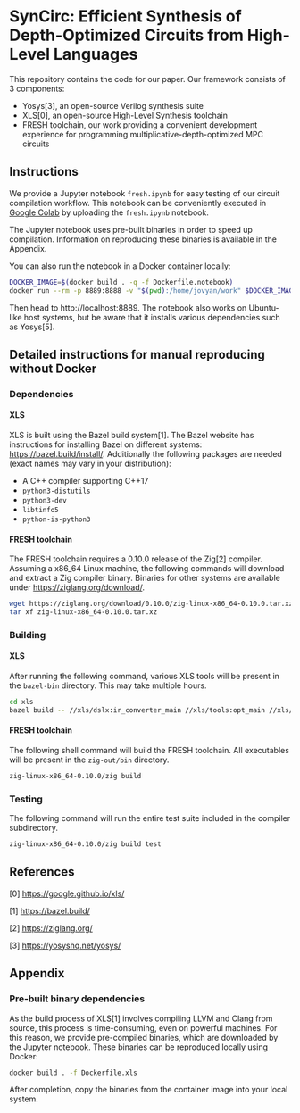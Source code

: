 # SynCirc: Efficient Synthesis of Depth-Optimized Circuits from High-Level Languages

This repository contains the code for our paper. Our framework
consists of 3 components:

- Yosys[3], an open-source Verilog synthesis suite
- XLS[0], an open-source High-Level Synthesis toolchain
- FRESH toolchain, our work providing a convenient development
  experience for programming multiplicative-depth-optimized MPC
  circuits

## Instructions

We provide a Jupyter notebook `fresh.ipynb` for easy testing of our
circuit compilation workflow. This notebook can be conveniently
executed in [Google Colab](https://colab.research.google.com) by
uploading the `fresh.ipynb` notebook.

The Jupyter notebook uses pre-built binaries in order to speed up
compilation. Information on reproducing these binaries is available in
the Appendix.

You can also run the notebook in a Docker container locally:

```bash
DOCKER_IMAGE=$(docker build . -q -f Dockerfile.notebook)
docker run --rm -p 8889:8888 -v "$(pwd):/home/jovyan/work" $DOCKER_IMAGE start-notebook.py --NotebookApp.token='my-token'
```

Then head to http://localhost:8889. The notebook also works on
Ubuntu-like host systems, but be aware that it installs various
dependencies such as Yosys[5].

## Detailed instructions for manual reproducing without Docker

### Dependencies

#### XLS

XLS is built using the Bazel build system[1]. The Bazel website has
instructions for installing Bazel on different systems:
https://bazel.build/install/. Additionally the following packages are
needed (exact names may vary in your distribution):

- A C++ compiler supporting C++17
- `python3-distutils`
- `python3-dev`
- `libtinfo5`
- `python-is-python3`

#### FRESH toolchain

The FRESH toolchain requires a 0.10.0 release of the Zig[2]
compiler. Assuming a x86_64 Linux machine, the following commands will
download and extract a Zig compiler binary. Binaries for other systems
are available under https://ziglang.org/download/.

```bash
wget https://ziglang.org/download/0.10.0/zig-linux-x86_64-0.10.0.tar.xz
tar xf zig-linux-x86_64-0.10.0.tar.xz
```

### Building

#### XLS

After running the following command, various XLS tools will be present
in the `bazel-bin` directory. This may take multiple hours.

```bash
cd xls
bazel build -- //xls/dslx:ir_converter_main //xls/tools:opt_main //xls/tools:codegen_main //xls/contrib/xlscc:xlscc
```

#### FRESH toolchain

The following shell command will build the FRESH toolchain. All
executables will be present in the `zig-out/bin` directory.

```bash
zig-linux-x86_64-0.10.0/zig build
```

### Testing

The following command will run the entire test suite included in the
compiler subdirectory.

```bash
zig-linux-x86_64-0.10.0/zig build test
```

## References

[0] https://google.github.io/xls/

[1] https://bazel.build/

[2] https://ziglang.org/

[3] https://yosyshq.net/yosys/

## Appendix

### Pre-built binary dependencies

As the build process of XLS[1] involves compiling LLVM and Clang from
source, this process is time-consuming, even on powerful machines. For
this reason, we provide pre-compiled binaries, which are downloaded by
the Jupyter notebook. These binaries can be reproduced locally using
Docker:

```bash
docker build . -f Dockerfile.xls
```

After completion, copy the binaries from the container image into your
local system.
